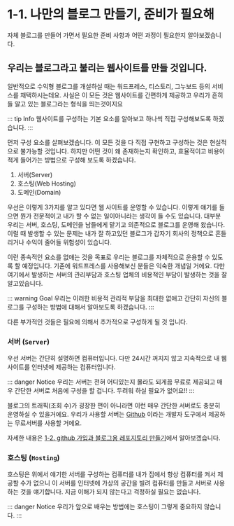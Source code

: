 # 1-1. 나만의 블로그 만들기, 준비가 필요해

자체 블로그를 만들어 가면서 필요한 준비 사항과 어떤 과정이 필요한지 알아보겠습니다.

## 우리는 블로그라고 불리는 웹사이트를 만들 것입니다.

일반적으로 수익형 블로그를 개설하실 때는 워드프레스, 티스토리, 그누보드 등의 서비스를 채택하시는데요.
사실은 이 모든 것은 웹사이트를 간편하게 제공하고 우리가 흔히들 알고 있는 블로그라는 형식을 띄는것이지요

::: tip Info
웹사이트를 구성하는 기본 요소를 알아보고 하나씩 직접 구성해보도록 하겠습니다.
:::

먼저 구성 요소를 살펴보겠습니다. 이 모든 것을 다 직접 구현하고 구성하는 것은 현실적으로 불가능할 것입니다.
하지만 어떤 것이 왜 존재하는지 확인하고, 효율적이고 비용이 적게 들어가는 방법으로 구성해 보도록 하겠습니다.

1. 서버(Server)
2. 호스팅(Web Hosting)
3. 도메인(Domain)

우선은 이렇게 3가지를 알고 있다면 웹 사이트를 운영할 수 있습니다. 이렇게 얘기를 들으면 뭔가 전문적이고 내가 할 수 없는 일이아니라는 생각이 들 수도 있습니다.
대부분 우리는 서버, 호스팅, 도메인을 남들에게 맡기고 의존적으로 블로그를 운영해 왔습니다. 이럴 때 발생할 수 있는 문제는 내가 잘 하고있던 블로그가 갑자기 회사의 정책으로 흔들리거나 수익이 줄어들 위험성이 있습니다.

이런 종속적인 요소를 없애는 것을 목표로 우리는 블로그를 자체적으로 운용할 수 있도록 할 예정입니다. 기존에 워드프레스를 사용해보신 분들은 익숙한 개념일 거에요. 다만 여기에서 발생하는 서버의 관리부담과 호스팅 업체의 비용적인 부담이 발생하는 것을 잘 알고있습니다.

::: warning Goal
우리는 이러한 비용적 관리적 부담을 최대한 없애고 간단히 자신의 블로그를 구성하는 방법에 대해서 알아보도록 하겠습니다.
:::

다른 부가적인 것들은 필요에 의해서 추가적으로 구성하게 될 것 입니다.

### 서버 (`Server`)

우선 서버는 간단히 설명하면 컴퓨터입니다. 다만 24시간 꺼지지 않고 지속적으로 내 웹사이트를 인터넷에 제공하는 컴퓨터입니다.

::: danger Notice
우리는 서버는 전혀 어디있는지 몰라도 되게끔 무료로 제공되고 매우 간단한 서버로 처음에 구성을 할 겁니다. 두려워 하실 필요가 없어요!!
:::

블로그의 트래픽(조회 수)가 굉장한 편이 아니라면 이런 매우 간단한 서버로도 충분히 운영하실 수 있을거에요.
우리가 사용할 서버는 [Github](https://github.com/) 이라는 개발자 도구에서 제공하는 무료서버를 사용할 거에요.

자세한 내용은 [1-2. github 가입과 블로그용 레포지토리 만들기]()에서 알아보겠습니다.

### 호스팅 (`Hosting`)

호스팅은 위에서 얘기한 서버를 구성하는 컴퓨터를 내가 집에서 항상 컴퓨터를 켜서 제공할 수가 없으니 이 서버를 인터넷에 가상의 공간을 빌려 컴퓨터를 만들고 서버로 사용하는 것을 얘기합니다. 지금 이해가 되지 않는다고 걱정하실 필요는 없습니다.

::: danger Notice
우리가 앞으로 배우는 방법에는 호스팅이 그렇게 중요하지 않습니다.
:::
